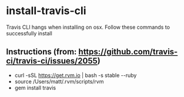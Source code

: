 # install-travis-cli
Travis CLI hangs when installing on osx.  Follow these commands to successfully install

Instructions (from: https://github.com/travis-ci/travis-ci/issues/2055)
------

* curl -sSL https://get.rvm.io | bash -s stable --ruby
* source /Users/matt/.rvm/scripts/rvm
* gem install travis
